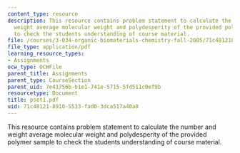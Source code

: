 ```yaml
---
content_type: resource
description: This resource contains problem statement to calculate the number and
  weight average molecular weight and polydesperity of the provided polymer sample
  to check the students understanding of course material.
file: /courses/3-034-organic-biomaterials-chemistry-fall-2005/71c4812189105533fad03dca517a40a8_pset1.pdf
file_type: application/pdf
learning_resource_types:
- Assignments
ocw_type: OCWFile
parent_title: Assignments
parent_type: CourseSection
parent_uid: 7e41756b-b1e1-741e-5715-5fd511c0ef9b
resourcetype: Document
title: pset1.pdf
uid: 71c48121-8910-5533-fad0-3dca517a40a8
---
```

This resource contains problem statement to calculate the number and weight average molecular weight and polydesperity of the provided polymer sample to check the students understanding of course material.

